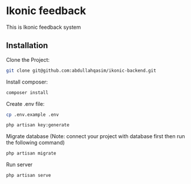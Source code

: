 # Ikonic feedback

This is Ikonic feedback system

## Installation

Clone the Project:

```bash
git clone git@github.com:abdullahqasim/ikonic-backend.git
```

Install composer:

```bash
composer install
```
Create .env file:

```bash
cp .env.example .env
```

```bash
php artisan key:generate
```
Migrate database (Note: connect your project with database first then run the following command)

```bash
php artisan migrate
```
Run server

```bash
php artisan serve
```
